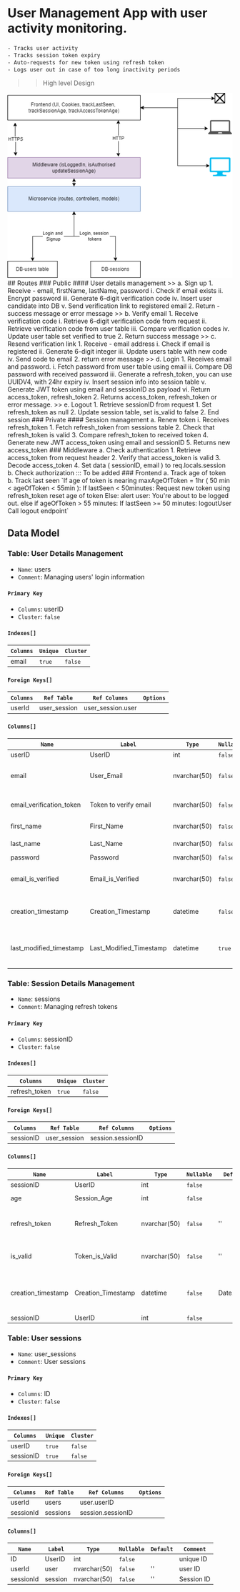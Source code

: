 # User Management App with user activity monitoring.
    - Tracks user activity
    - Tracks session token expiry
    - Auto-requests for new token using refresh token
    - Logs user out in case of too long inactivity periods
>> High level Design
<img src="./public/images/high_level_design.png" />
## Routes
### Public
#### User details management 
>> a. Sign up 
    1.  Receive - email, firstName, lastName, password 
        i. Check if email exists
        ii. Encrypt password
        iii. Generate 6-digit verification code
        iv. Insert user candidate into DB
        v. Send verification link to registered email
    2.  Return - success message or error message
>> b. Verify email
		1. Receive verification code
            i. Retrieve 6-digit verification code from request
            ii. Retrieve verification code from user table
            iii. Compare verification codes
            iv. Update user table set verified to true
		2. Return success message
>> c. Resend verification link
		1. Receive - email address
            i. Check if email is registered
            ii. Generate 6-digit integer
            iii. Update users table with new code
            iv. Send code to email
		2. return error message
>> d. Login
		1. Receives email and password.
            i. Fetch password from user table using email
            ii. Compare DB password with received password
            iii. Generate a refresh_token, you can use UUIDV4, with 24hr expiry
            iv. Insert session info into session table
            v. Generate JWT token using email and sessionID as payload
            vi. Return access_token, refresh_token 
		2. Returns access_token, refresh_token or error message.
>> e. Logout
        1. Retrieve sessionID from request
            1. Set refresh_token as null
            2. Update session table, set is_valid to false
        2. End session
### Private
#### Session management
	a. Renew token
		i. Receives refresh_token
            1. Fetch refresh_token from sessions table
            2. Check that refresh_token is valid
            3. Compare refresh_token to received token
            4. Generate new JWT access_token using email and sessionID 
            5. Returns new access_token
### Middleware
    a. Check authentication
        1. Retrieve access_token from request header
        2. Verify that access_token is valid
        3. Decode access_token
        4. Set data ( sessionID, email ) to req.locals.session
    b. Check authorization
    ::: To be added
### Frontend
    a. Track age of token
    b. Track last seen
        `If age of token is nearing maxAgeOfToken = 1hr ( 50 min < ageOfToken < 55min ):
            If lastSeen < 50minutes:
                Request new token using refresh_token
                reset age of token
            Else:
                alert user: You're about to be logged out.
        else if ageOfToken > 55 minutes:
            If lastSeen >= 50 minutes:
                logoutUser
                Call logout endpoint`
            

## Data Model
### Table: User Details Management

- `Name`: users
- `Comment`: Managing users' login information

#### `Primary Key`

- `Columns`: userID
- `Cluster`: `false`

#### `Indexes[]`

| `Columns` | `Unique` | `Cluster` |
| --------- | -------- | --------- |
|  email    | `true`   | `false`   |

#### `Foreign Keys[]`

| `Columns` | `Ref Table` | `Ref Columns` | `Options` |
| --------- | ----------- | ------------- | --------- |
| userId    | user_session| user_session.user|           |

#### `Columns[]`

| `Name`    | `Label`    | `Type`       | `Nullable` | `Default` | `Comment`       |
| --------- | ---------- | ------------ | ---------- | --------- | --------------- |
| userID    | UserID     | int          | `false`    |           | user ID   |
| email     | User_Email | nvarchar(50) | `false`    | ''        | User's email, unique to a user |
| email_verification_token| Token to verify email | nvarchar(50) | `false`    | ''        | Verifying email is owners |
| first_name| First_Name | nvarchar(50) | `false`    | ''        | User's first name |
| last_name | Last_Name  | nvarchar(50) | `false`    | ''        | User's last name |
| password  | Password   | nvarchar(50) | `false`    | ''        | Password |
| email_is_verified| Email_is_Verified | nvarchar(50)| `false` | ''   | If user has verified the email address |
| creation_timestamp| Creation_Timestamp | datetime | `false`    |Date.now()| Timestamp for when a user is created |
| last_modified_timestamp| Last_Modified_Timestamp | datetime | `true`|Date.now()| Timestamp for when a user makes changes |

### Table: Session Details Management

- `Name`: sessions
- `Comment`: Managing refresh tokens

#### `Primary Key`

- `Columns`: sessionID
- `Cluster`: `false`

#### `Indexes[]`

| `Columns` | `Unique` | `Cluster` |
| --------- | -------- | --------- |
|  refresh_token | `true`   | `false`   |

#### `Foreign Keys[]`

| `Columns` | `Ref Table` | `Ref Columns` | `Options` |
| --------- | ----------- | ------------- | --------- |
| sessionID | user_session| session.sessionID |           |

#### `Columns[]`

| `Name`    | `Label`    | `Type`       | `Nullable` | `Default` | `Comment`       |
| --------- | ---------- | ------------ | ---------- | --------- | --------------- |
| sessionID    | UserID     | int          | `false`    |           | session ID   |
| age    | Session_Age     | int          | `false`    |           | Minutes since login   |
| refresh_token| Refresh_Token | nvarchar(50) | `false`    | ''        | Refresh Token for each login session |
| is_valid| Token_is_Valid | nvarchar(50) | `false`    | ''        | Refresh token is not expired |
| creation_timestamp| Creation_Timestamp | datetime | `false`    |Date.now()| Timestamp for when a session starts is created |
| sessionID    | UserID     | int          | `false`    |           | session ID   |





### Table: User sessions

- `Name`: user_sessions
- `Comment`: User sessions

#### `Primary Key`

- `Columns`: ID
- `Cluster`: `false`

#### `Indexes[]`

| `Columns` | `Unique` | `Cluster` |
| --------- | -------- | --------- |
|  userID    | `true`   | `false`   |
|  sessionID    | `true`   | `false`   |

#### `Foreign Keys[]`

| `Columns` | `Ref Table` | `Ref Columns` | `Options` |
| --------- | ----------- | ------------- | --------- |
| userId    | users| user.userID|           |
| sessionId    | sessions| session.sessionID|           |

#### `Columns[]`

| `Name`    | `Label`    | `Type`       | `Nullable` | `Default` | `Comment`       |
| --------- | ---------- | ------------ | ---------- | --------- | --------------- |
| ID    | UserID     | int          | `false`    |           | unique ID   |
| userId     | user  | nvarchar(50) | `false`    | ''        | user ID |
| sessionId| session | nvarchar(50) | `false`    | ''        | Session ID |

